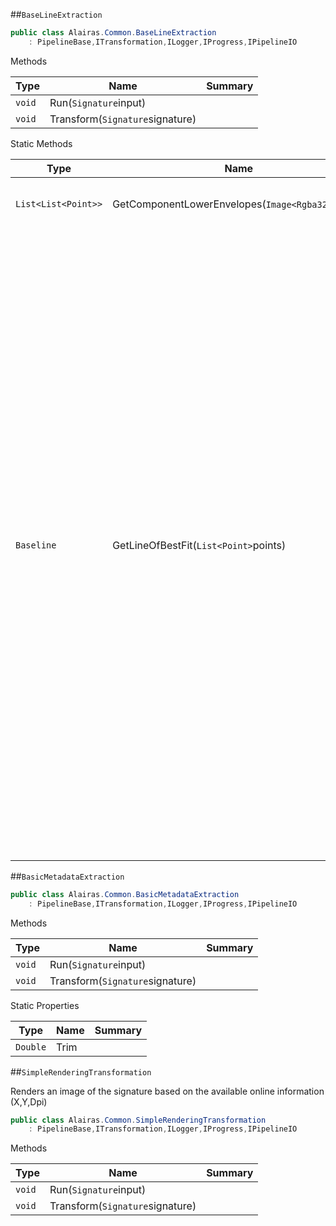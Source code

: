 ##`BaseLineExtraction`

```csharp
public class Alairas.Common.BaseLineExtraction
    : PipelineBase,ITransformation,ILogger,IProgress,IPipelineIO

```

Methods

|Type|Name|Summary|
|---|---|---|
|`void`|Run(`Signature`input)||
|`void`|Transform(`Signature`signature)||


Static Methods

|Type|Name|Summary|
|---|---|---|
|`List<List<Point>>`|GetComponentLowerEnvelopes(`Image<Rgba32>`image)|Extracts lower envelope for each component|
|`Baseline`|GetLineOfBestFit(`List<Point>`points)|Megkeresi a megadott pontokra legjobban illeszkedő egyenest. Képes még ennek az egyenesnek különböző  hibamértékeinek kiszámítására, azonban jelenleg ezzel nem foglalkozom, hiszen ebben a speciális esetben  szinte biztosan elég jól illeszkedő egyenest kapunk eredményül.  Az algorimus kimenete nem egy egyenes, hanem egy egy vektor, mely az egyenes egy szakasza. Felteszem,  hogy a pontok X koordináta szerint rendezettek, így az első és utolsó pont X koordinátája közötti  szakaszt adom vissza az egyenesből.  Azaz:  Paraméterként egy előzőleg megtalált komponenst kap, kimenete pedig az adott komponens alapvonala.|


##`BasicMetadataExtraction`

```csharp
public class Alairas.Common.BasicMetadataExtraction
    : PipelineBase,ITransformation,ILogger,IProgress,IPipelineIO

```

Methods

|Type|Name|Summary|
|---|---|---|
|`void`|Run(`Signature`input)||
|`void`|Transform(`Signature`signature)||


Static Properties

|Type|Name|Summary|
|---|---|---|
|`Double`|Trim||


##`SimpleRenderingTransformation`

Renders an image of the signature based on the available online information (X,Y,Dpi)
```csharp
public class Alairas.Common.SimpleRenderingTransformation
    : PipelineBase,ITransformation,ILogger,IProgress,IPipelineIO

```

Methods

|Type|Name|Summary|
|---|---|---|
|`void`|Run(`Signature`input)||
|`void`|Transform(`Signature`signature)||


